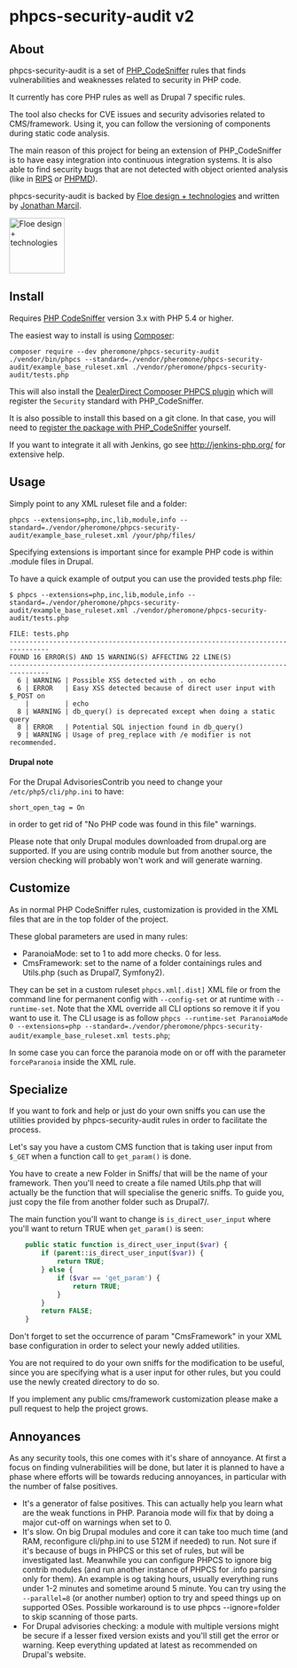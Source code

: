 phpcs-security-audit v2
=======================

About
-----
phpcs-security-audit is a set of [PHP_CodeSniffer](https://github.com/squizlabs/PHP_CodeSniffer) rules that finds vulnerabilities and weaknesses related to security in PHP code.

It currently has core PHP rules as well as Drupal 7 specific rules.

The tool also checks for CVE issues and security advisories related to CMS/framework. Using it, you can follow the versioning of components during static code analysis.

The main reason of this project for being an extension of PHP_CodeSniffer is to have easy integration into continuous integration systems. It is also able to find security bugs that are not detected with object oriented analysis (like in [RIPS](http://rips-scanner.sourceforge.net/) or [PHPMD](http://phpmd.org/)).

phpcs-security-audit is backed by [Floe design + technologies](https://floedesign.ca/) and written by [Jonathan Marcil](https://twitter.com/jonathanmarcil).

[<img src="https://floedesign.ca/img/thumbs/floe.jpg" alt="Floe design + technologies" width="100">](https://floedesign.ca/)


Install
-------

Requires [PHP CodeSniffer](http://pear.php.net/package/PHP_CodeSniffer/) version 3.x with PHP 5.4 or higher.

The easiest way to install is using [Composer](https://getcomposer.org/):
```
composer require --dev pheromone/phpcs-security-audit
./vendor/bin/phpcs --standard=./vendor/pheromone/phpcs-security-audit/example_base_ruleset.xml ./vendor/pheromone/phpcs-security-audit/tests.php
```

This will also install the [DealerDirect Composer PHPCS plugin](https://github.com/Dealerdirect/phpcodesniffer-composer-installer/) which will register the `Security` standard with PHP_CodeSniffer.

It is also possible to install this based on a git clone. In that case, you will need to [register the package with PHP_CodeSniffer](https://github.com/squizlabs/PHP_CodeSniffer/wiki/Configuration-Options#setting-the-installed-standard-paths) yourself.

If you want to integrate it all with Jenkins, go see http://jenkins-php.org/ for extensive help.


Usage
-----

Simply point to any XML ruleset file and a folder:
```
phpcs --extensions=php,inc,lib,module,info --standard=./vendor/pheromone/phpcs-security-audit/example_base_ruleset.xml /your/php/files/
```

Specifying extensions is important since for example PHP code is within .module files in Drupal.

To have a quick example of output you can use the provided tests.php file:
```
$ phpcs --extensions=php,inc,lib,module,info --standard=./vendor/pheromone/phpcs-security-audit/example_base_ruleset.xml ./vendor/pheromone/phpcs-security-audit/tests.php

FILE: tests.php
--------------------------------------------------------------------------------
FOUND 16 ERROR(S) AND 15 WARNING(S) AFFECTING 22 LINE(S)
--------------------------------------------------------------------------------
  6 | WARNING | Possible XSS detected with . on echo
  6 | ERROR   | Easy XSS detected because of direct user input with $_POST on
    |         | echo
  8 | WARNING | db_query() is deprecated except when doing a static query
  8 | ERROR   | Potential SQL injection found in db_query()
  9 | WARNING | Usage of preg_replace with /e modifier is not recommended.

```

#### Drupal note

For the Drupal AdvisoriesContrib you need to change your `/etc/php5/cli/php.ini` to have:
```
short_open_tag = On
```
in order to get rid of "No PHP code was found in this file" warnings.

Please note that only Drupal modules downloaded from drupal.org are supported. If you are using contrib module but from another source, the version checking will probably won't work and will generate warning.


Customize
---------
As in normal PHP CodeSniffer rules, customization is provided in the XML files that are in the top folder of the project.

These global parameters are used in many rules:
* ParanoiaMode: set to 1 to add more checks. 0 for less.
* CmsFramework: set to the name of a folder containings rules and Utils.php (such as Drupal7, Symfony2).

They can be set in a custom ruleset `phpcs.xml[.dist]` XML file or from the command line for permanent config with `--config-set` or at runtime with `--runtime-set`. Note that the XML override all CLI options so remove it if you want to use it. The CLI usage is as follow `phpcs --runtime-set ParanoiaMode 0 --extensions=php --standard=./vendor/pheromone/phpcs-security-audit/example_base_ruleset.xml tests.php`;

In some case you can force the paranoia mode on or off with the parameter `forceParanoia` inside the XML rule.


Specialize
----------

If you want to fork and help or just do your own sniffs you can use the utilities provided by phpcs-security-audit rules in order to facilitate the process.

Let's say you have a custom CMS function that is taking user input from `$_GET` when a function call to `get_param()` is done.

You have to create a new Folder in Sniffs/ that will be the name of your framework. Then you'll need
to create a file named Utils.php that will actually be the function that will specialise the generic sniffs. To guide you, just copy the file from another folder such as Drupal7/.

The main function you'll want to change is `is_direct_user_input` where you'll want to return TRUE when `get_param()` is seen:
```php
	public static function is_direct_user_input($var) {
		if (parent::is_direct_user_input($var)) {
			return TRUE;
		} else {
			if ($var == 'get_param') {
				return TRUE;
			}
		}
		return FALSE;
	}
```

Don't forget to set the occurrence of param "CmsFramework" in your XML base configuration in order to select your newly added utilities.

You are not required to do your own sniffs for the modification to be useful, since you are specifying what is a user input for other rules, but you could use the newly created directory to do so.

If you implement any public cms/framework customization please make a pull request to help the project grows.


Annoyances
----------

As any security tools, this one comes with it's share of annoyance. At first a focus on finding vulnerabilities will be done, but later it is planned to have a phase where efforts will be towards reducing annoyances, in particular with the number of false positives.

* It's a generator of false positives. This can actually help you learn what are the weak functions in PHP. Paranoia mode will fix that by doing a major cut-off on warnings when set to 0.
* It's slow. On big Drupal modules and core it can take too much time (and RAM, reconfigure cli/php.ini to use 512M if needed) to run. Not sure if it's because of bugs in PHPCS or this set of rules, but will be investigated last. Meanwhile you can configure PHPCS to ignore big contrib modules (and run another instance of PHPCS for .info parsing only for them). An example is og taking hours, usually everything runs under 1-2 minutes and sometime around 5 minute. You can try using the `--parallel=8` (or another number) option to try and speed things up on supported OSes. Possible workaround is to use phpcs --ignore=folder to skip scanning of those parts.
* For Drupal advisories checking: a module with multiple versions might be secure if a lesser fixed version exists and you'll still get the error or warning. Keep everything updated at latest as recommended on Drupal's website.



